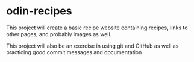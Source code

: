 # odin-recipes
This project will create a basic recipe website containing recipes, links to other pages, and probably images as well.

This project will also be an exercise in using git and GitHub as well as practicing good commit messages and documentation